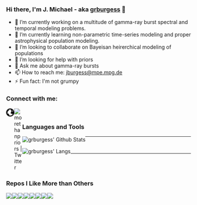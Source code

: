 ### Hi there, I'm J. Michael  - aka [grburgess][website] 👋


- 🔭 I’m currently working on a multitude of gamma-ray burst spectral and temporal modeling problems.
- 🌱 I’m currently learning non-parametric time-series modeling and proper astrophysical population modeling.
- 👯 I’m looking to collaborate on Bayeisan heirerchical modeling of populations
- 🤔 I’m looking for help with priors
- 💬 Ask me about gamma-ray bursts
- 📫 How to reach me: jburgess@mpe.mpg.de
- ⚡ Fun fact: I'm not grumpy

### Connect with me:

[<img align="left" alt="jmichaelburgess.com" width="22px" src="https://raw.githubusercontent.com/iconic/open-iconic/master/svg/globe.svg" />][website]
[<img align="left" alt="morethanpriors | Twitter" width="22px" src="https://cdn.jsdelivr.net/npm/simple-icons@v3/icons/twitter.svg" />][twitter]

<br />

### Languages and Tools

<img align="left" alt="grburgess' Github Stats" src="https://github-readme-stats.vercel.app/apiusername=grburgess&count_private=true&show_icons=true&theme=tokyonight&hide_borger=true" />

---
<br />

<img align="left" alt="grburgess' Langs" src="https://github-readme-stats.vercel.app/api/top-langs/?username=grburgess&layout=compact" />

---
<br />
<br />

### Repos I Like More than Others

<a href="https://github.com/anuraghazra/github-readme-stats">
  <img align="left" src="https://github-readme-stats.vercel.app/api/pin/?username=grburgess&repo=popsynth&title_color=fff&icon_color=f9f9f9&text_color=9f9f9f&bg_color=151515" />
</a>
<a href="https://github.com/anuraghazra/convoychat">
  <img align="left" src="https://github-readme-stats.vercel.app/api/pin/?username=grburgess&repo=cosmogrb&title_color=fff&icon_color=f9f9f9&text_color=9f9f9f&bg_color=151515" />
</a>

<a href="https://github.com/anuraghazra/github-readme-stats">
  <img align="left" src="https://github-readme-stats.vercel.app/api/pin/?username=threeml&repo=threeml&title_color=fff&icon_color=f9f9f9&text_color=9f9f9f&bg_color=151515" />
</a>
<a href="https://github.com/anuraghazra/convoychat">
  <img align="left" src="https://github-readme-stats.vercel.app/api/pin/?username=threeml&repo=astromodels&title_color=fff&icon_color=f9f9f9&text_color=9f9f9f&bg_color=151515" />
</a>

<a href="https://github.com/anuraghazra/github-readme-stats">
  <img align="left" src="https://github-readme-stats.vercel.app/api/pin/?username=grburgess&repo=gbmgeometry&title_color=fff&icon_color=f9f9f9&text_color=9f9f9f&bg_color=151515" />
</a>
<a href="https://github.com/anuraghazra/convoychat">
  <img align="left" src="https://github-readme-stats.vercel.app/api/pin/?username=grburgess&repo=gbm_drm_gen&title_color=fff&icon_color=f9f9f9&text_color=9f9f9f&bg_color=151515" />
</a>

<a href="https://github.com/anuraghazra/github-readme-stats">
  <img align="left" src="https://github-readme-stats.vercel.app/api/pin/?username=grburgess&repo=pychangcooper&title_color=fff&icon_color=f9f9f9&text_color=9f9f9f&bg_color=151515" />
</a>
<a href="https://github.com/anuraghazra/convoychat">
  <img align="left" src="https://github-readme-stats.vercel.app/api/pin/?username=grburgess&repo=pynchrotron&title_color=fff&icon_color=f9f9f9&text_color=9f9f9f&bg_color=151515" />
</a>



[website]: https://jmichaelburgess.com
[twitter]: https://twitter.com/morethanpriors
